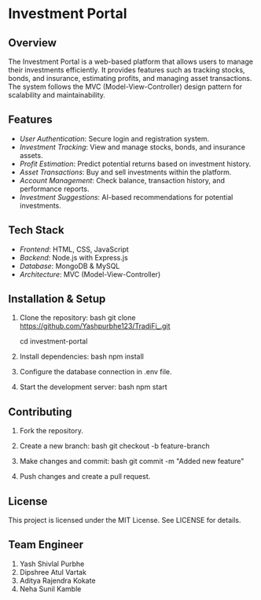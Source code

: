# Investment Portal

## Overview
The Investment Portal is a web-based platform that allows users to manage their investments efficiently. It provides features such as tracking stocks, bonds, and insurance, estimating profits, and managing asset transactions. The system follows the MVC (Model-View-Controller) design pattern for scalability and maintainability.

## Features
- *User Authentication*: Secure login and registration system.
- *Investment Tracking*: View and manage stocks, bonds, and insurance assets.
- *Profit Estimation*: Predict potential returns based on investment history.
- *Asset Transactions*: Buy and sell investments within the platform.
- *Account Management*: Check balance, transaction history, and performance reports.
- *Investment Suggestions*: AI-based recommendations for potential investments.

## Tech Stack
- *Frontend*: HTML, CSS, JavaScript
- *Backend*: Node.js with Express.js
- *Database*: MongoDB & MySQL
- *Architecture*: MVC (Model-View-Controller)

## Installation & Setup
1. Clone the repository:
   bash
   git clone https://github.com/Yashpurbhe123/TradiFi_.git

   cd investment-portal
   
2. Install dependencies:
   bash
   npm install
   
3. Configure the database connection in .env file.
4. Start the development server:
   bash
   npm start
   
## Contributing
1. Fork the repository.
2. Create a new branch:
   bash
   git checkout -b feature-branch
   
3. Make changes and commit:
   bash
   git commit -m "Added new feature"
   
4. Push changes and create a pull request.

## License
This project is licensed under the MIT License. See LICENSE for details.

## Team Engineer
1. Yash Shivlal Purbhe
2. Dipshree Atul Vartak
3. Aditya Rajendra Kokate
4. Neha Sunil Kamble